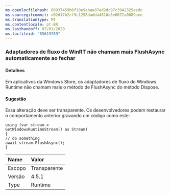 ```yaml
---
ms.openlocfilehash: 60937459b6f18e9abae87ad2dc97c3942325eedc
ms.sourcegitcommit: e02d17b2cf9c1258dadda4810a5e6072a0089aee
ms.translationtype: MT
ms.contentlocale: pt-BR
ms.lasthandoff: 07/01/2020
ms.locfileid: "85619789"
---
```

### <a name="winrt-stream-adapters-no-long-call-flushasync-automatically-on-close"></a>Adaptadores de fluxo do WinRT não chamam mais FlushAsync automaticamente ao fechar

#### <a name="details"></a>Detalhes

Em aplicativos da Windows Store, os adaptadores de fluxo do Windows Runtime não chamam mais o método de FlushAsync do método Dispose.

#### <a name="suggestion"></a>Sugestão

Essa alteração deve ser transparente. Os desenvolvedores podem restaurar o comportamento anterior gravando um código como este:<pre><code class="lang-csharp">using (var stream = GetWindowsRuntimeStream() as Stream)&#13;&#10;{&#13;&#10;// do something&#13;&#10;await stream.FlushAsync();&#13;&#10;}&#13;&#10;</code></pre>

| Name    | Valor       |
|:--------|:------------|
| Escopo   |Transparente|
|Versão|4.5.1|
|Type|Runtime|
